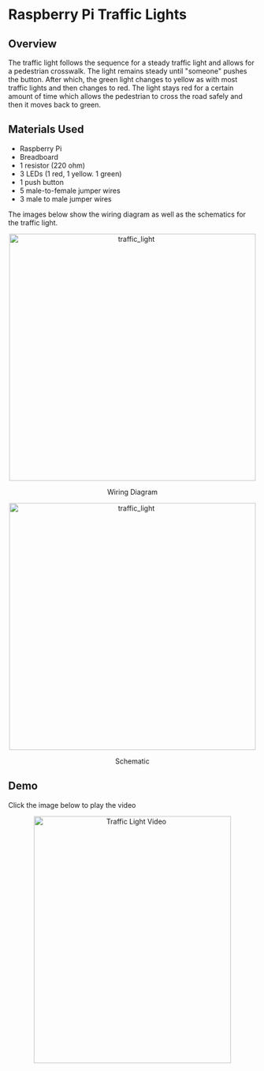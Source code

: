# Raspberry Pi Traffic Lights
## Overview

The traffic light follows the sequence for a steady traffic light and allows for a pedestrian crosswalk. The light remains steady until "someone" pushes the button. After which, the green light changes to yellow as with most traffic lights and then changes to red. The light stays red for a certain amount of time which allows the pedestrian to cross the road safely and then it moves back to green. 

## Materials Used
* Raspberry Pi
* Breadboard
* 1 resistor (220 ohm)
* 3 LEDs (1 red, 1 yellow. 1 green)
* 1 push button
* 5 male-to-female jumper wires
* 3 male to male jumper wires

The images below show the wiring diagram as well as the schematics for the traffic light.

<p align="center">
<img width="500" src="https://user-images.githubusercontent.com/85775364/172915931-a915d0c7-7b19-415f-9816-9038616b1f02.jpg" alt="traffic_light" >
</p>

<p align="center">
  Wiring Diagram
</p>

<p align="center">
<img width="500" src="https://user-images.githubusercontent.com/85775364/172916402-3a96996f-d9ab-4469-a086-c2415ff230a8.jpg" alt="traffic_light" >
</p>

<p align="center">
  Schematic
</p>


## Demo
Click the image below to play the video
<p align="center">
<a href="https://youtube.com/shorts/CE5YG9M9c4w?feature=share" target="_blank"><img src="https://user-images.githubusercontent.com/85775364/172287368-cde8e429-58db-4ac0-9074-8d4f8e088de3.jpg" alt="Traffic Light Video" width="400" height="500" /></a>
</p>
